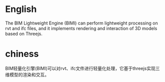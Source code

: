# English
The BIM Lightweight Engine (BIMI) can perform lightweight processing on rvt and ifc files, and it implements rendering and interaction of 3D models based on Threejs.



# chiness
BIM轻量化引擎(BIMI)可以对rvt、ifc文件进行轻量化处理，它基于threejs实现三维模型的渲染和交互。
